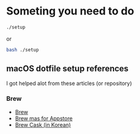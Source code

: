 # Someting you need to do

```bash
./setup
```
or
```bash
bash ./setup
```

## macOS dotfile setup references
I got helped alot from these articles (or repository)

### Brew
- [Brew](https://brew.sh/index_ko)
- [Brew mas for Appstore](https://github.com/mas-cli/mas)
- [Brew Cask (in Korean)](https://busy.org/@paul9/brew-cask)
